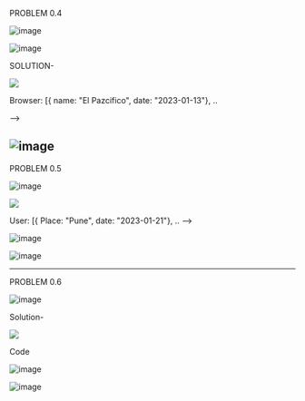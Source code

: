 
PROBLEM 0.4

![image](https://user-images.githubusercontent.com/115175115/213903003-addcd07e-a48b-48c7-ad0b-143ab51ce5ed.png)

![image](https://user-images.githubusercontent.com/115175115/213903035-f8c04a29-da13-4661-bfda-ebe385922959.png)

SOLUTION-

[![](https://mermaid.ink/img/pako:eNqdkj9vwjAQxb-KdXP-QBgqeWCoitqhkZDIVi8n-4Cg2E5th6qN8t3rJAxkYMHj3b3fO9uvB2kVAQdP3x0ZSW81nhxqYV6d_fHk0u32QO5KjrOPqtqz913FziG0nud5Ubwo0jZTF-uvmbQ6bxuU5IVh8cyyqL-RRkD5mY5-88BTDhprk0n_0GPZf97i8sCB8UX7KQOFASPBmiXjDvLVM4OaOBOwa9ge_2R9rKUVkLAonurFqtikq3W63ggYEpZli33vn0RASd7jiQRw1k9fxKSjyFHDLIIENLl4MRWT0I81AeFMelIIUHTErgkChBniKHbBHn6NBB5cRwl07bjTLTjAj9j4WCVVB-vKOV1TyIZ_EXrMQQ?type=png)](https://mermaid.live/edit#pako:eNqdkj9vwjAQxb-KdXP-QBgqeWCoitqhkZDIVi8n-4Cg2E5th6qN8t3rJAxkYMHj3b3fO9uvB2kVAQdP3x0ZSW81nhxqYV6d_fHk0u32QO5KjrOPqtqz913FziG0nud5Ubwo0jZTF-uvmbQ6bxuU5IVh8cyyqL-RRkD5mY5-88BTDhprk0n_0GPZf97i8sCB8UX7KQOFASPBmiXjDvLVM4OaOBOwa9ge_2R9rKUVkLAonurFqtikq3W63ggYEpZli33vn0RASd7jiQRw1k9fxKSjyFHDLIIENLl4MRWT0I81AeFMelIIUHTErgkChBniKHbBHn6NBB5cRwl07bjTLTjAj9j4WCVVB-vKOV1TyIZ_EXrMQQ)

<!-- 
sequenceDiagram
    Browser->>Server: HTTP GET https://227demo.djosv.com/places
    Server->>Browser: HTML-code
    Browser->>Server: HTTP GET https://227demo.djosv.com/main.css
    Server->>Browser: main.css
    Browser->>Server: HTTP GET https://227demo.djosv.com/main.js
    Browser->>Server :main.js
    Browser->Server: HTTP GET https://227demo.djosv.com/data.json
    Server-->Browser: [{ name: "El Pazcifico", date: "2023-01-13"}, ..
   -->
   
 ![image](https://user-images.githubusercontent.com/115175115/213903189-a538d7ad-010c-4881-b734-83942315491a.png)
----------------------------------------------------------------------------------------------------------------------------------------------------------------------   
PROBLEM 0.5
 
 ![image](https://user-images.githubusercontent.com/115175115/213903289-018f97a7-b15c-46e0-a23f-b7775559ee14.png) 
 
   [![](https://mermaid.ink/img/pako:eNqdkj1rwzAQhv-KuNkfiTsUNGRqSYcGDHGnahHSpXGwPqqP0GL83yvFzWCaoUSbdPc878FpBGEkAgWPnxG1wKeefziumCbpvHl05WazR3dGR8lL17Vk-9yRYwjW07pumkeJylTyZPy5EkbV3vIZnZkEZ0dGd69ljrpXjF9c2QG5tSmiVrzXlfD-pm1Z_DPIPVGnW0mELmrXoH_nSB54oo1e8FfB-0jagQukhEEbNTIoSCIu92bVPJSrddmsGUwFqSooQKFL48i0yjH7GIQjqkTlfokHHofAgOkptfIYzP5bC6DBRSwg2iz-3TzQAx98ekXZB-N28_e4_JLpBxF9tmw?type=png)](https://mermaid.live/edit#pako:eNqdkj1rwzAQhv-KuNkfiTsUNGRqSYcGDHGnahHSpXGwPqqP0GL83yvFzWCaoUSbdPc878FpBGEkAgWPnxG1wKeefziumCbpvHl05WazR3dGR8lL17Vk-9yRYwjW07pumkeJylTyZPy5EkbV3vIZnZkEZ0dGd69ljrpXjF9c2QG5tSmiVrzXlfD-pm1Z_DPIPVGnW0mELmrXoH_nSB54oo1e8FfB-0jagQukhEEbNTIoSCIu92bVPJSrddmsGUwFqSooQKFL48i0yjH7GIQjqkTlfokHHofAgOkptfIYzP5bC6DBRSwg2iz-3TzQAx98ekXZB-N28_e4_JLpBxF9tmw)
  
 
<!--    sequenceDiagram
    User->>Server: HTTP GET https://227demo.djosv.com/spa
    Server->>User: HTML-code
    User->>Server: HTTP GET https://227demo.djosv.com/exampleappspa/main.css
    User->>Server: main.css
    Server->>User: HTTP GET https://227demo.djosv.com/exampleappspa/main.js
    User->>Server :main.js
    Server->User: HTTP GET https://227demo.djosv.com/data.json
    Server-->User: [{ Place: "Pune", date: "2023-01-21"}, .. -->
    
  ![image](https://user-images.githubusercontent.com/115175115/213903649-d0ea550c-a2f1-4c77-b7e7-029ebc611f05.png)
  
  ![image](https://user-images.githubusercontent.com/115175115/213903832-5896be16-16db-4434-824a-85d5fd39da15.png)


---------------------------------------------------------------------------------------------------------------------------------------------------------------------

PROBLEM 0.6

![image](https://user-images.githubusercontent.com/115175115/213902938-9dac0103-0363-4bdc-ab76-10e5c81bdafb.png)

Solution-

[![](https://mermaid.ink/img/pako:eNotj0FrAjEQhf9KmLO64KWQg6eW9lIo7HoLyJA865ZNsiYTRcT_btZ0DsPwePPNvDvZ6ECaMs4FweJ95N_E3gRVa5-R1rtdj3RB0uprGH7U58egTiJz1l233b45-LhxfzFfNjb6LuB6mCe2OOSZG6RtV8xCU_oF6YWlZKWW48omsMA1d-u0Io_keXT1tfuiGZITPAzpOjocuUxiyIRHtXKR2N-CJS2pYEVldhX4n4T0kadcVbhRYvpucV-pH0_RvVRG?type=png)](https://mermaid.live/edit#pako:eNotj0FrAjEQhf9KmLO64KWQg6eW9lIo7HoLyJA865ZNsiYTRcT_btZ0DsPwePPNvDvZ6ECaMs4FweJ95N_E3gRVa5-R1rtdj3RB0uprGH7U58egTiJz1l233b45-LhxfzFfNjb6LuB6mCe2OOSZG6RtV8xCU_oF6YWlZKWW48omsMA1d-u0Io_keXT1tfuiGZITPAzpOjocuUxiyIRHtXKR2N-CJS2pYEVldhX4n4T0kadcVbhRYvpucV-pH0_RvVRG)

Code

<!-- <sequenceDiagram
User->>Server: HTTP GET https://227demo.djosv.com/new_place_spa
    Server->>User: HTML-code -->
    
   ![image](https://user-images.githubusercontent.com/115175115/213903865-68142cdd-6f55-4422-b8b3-51404f3b0e37.png)

  ![image](https://user-images.githubusercontent.com/115175115/213904398-a86629be-d8c4-4d39-bfdf-20e00ca5f519.png)
      
    

   
